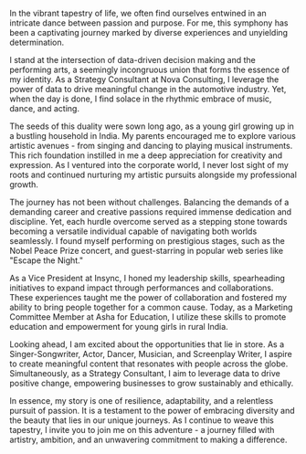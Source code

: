 In the vibrant tapestry of life, we often find ourselves entwined in an intricate dance between passion and purpose. For me, this symphony has been a captivating journey marked by diverse experiences and unyielding determination.

I stand at the intersection of data-driven decision making and the performing arts, a seemingly incongruous union that forms the essence of my identity. As a Strategy Consultant at Nova Consulting, I leverage the power of data to drive meaningful change in the automotive industry. Yet, when the day is done, I find solace in the rhythmic embrace of music, dance, and acting.

The seeds of this duality were sown long ago, as a young girl growing up in a bustling household in India. My parents encouraged me to explore various artistic avenues - from singing and dancing to playing musical instruments. This rich foundation instilled in me a deep appreciation for creativity and expression. As I ventured into the corporate world, I never lost sight of my roots and continued nurturing my artistic pursuits alongside my professional growth.

The journey has not been without challenges. Balancing the demands of a demanding career and creative passions required immense dedication and discipline. Yet, each hurdle overcome served as a stepping stone towards becoming a versatile individual capable of navigating both worlds seamlessly. I found myself performing on prestigious stages, such as the Nobel Peace Prize concert, and guest-starring in popular web series like "Escape the Night."

As a Vice President at Insync, I honed my leadership skills, spearheading initiatives to expand impact through performances and collaborations. These experiences taught me the power of collaboration and fostered my ability to bring people together for a common cause. Today, as a Marketing Committee Member at Asha for Education, I utilize these skills to promote education and empowerment for young girls in rural India.

Looking ahead, I am excited about the opportunities that lie in store. As a Singer-Songwriter, Actor, Dancer, Musician, and Screenplay Writer, I aspire to create meaningful content that resonates with people across the globe. Simultaneously, as a Strategy Consultant, I aim to leverage data to drive positive change, empowering businesses to grow sustainably and ethically.

In essence, my story is one of resilience, adaptability, and a relentless pursuit of passion. It is a testament to the power of embracing diversity and the beauty that lies in our unique journeys. As I continue to weave this tapestry, I invite you to join me on this adventure - a journey filled with artistry, ambition, and an unwavering commitment to making a difference.